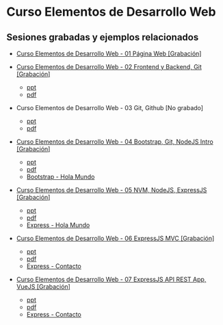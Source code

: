 # Curso Elementos de Desarrollo Web

## Sesiones grabadas y ejemplos relacionados

- [Curso Elementos de Desarrollo Web - 01 Página Web [Grabación]](https://youtu.be/ncBT6u6dxAQ)  

- [Curso Elementos de Desarrollo Web - 02 Frontend y Backend, Git [Grabación]](https://youtu.be/bV9Rdkax6JEQ)
  - [ppt](https://github.com/akobashikawa/curso-elementos-desarrollo-web/blob/master/ppt/Curso%20Elementos%20de%20Desarrollo%20Web%20-%201.pptx)
  - [pdf](https://github.com/akobashikawa/curso-elementos-desarrollo-web/blob/master/ppt/Curso%20Elementos%20de%20Desarrollo%20Web%20-%201.pdf)

- Curso Elementos de Desarrollo Web - 03 Git, Github [No grabado]
  - [ppt](https://github.com/akobashikawa/curso-elementos-desarrollo-web/blob/master/ppt/Curso%20Elementos%20de%20Desarrollo%20Web%20-%202.pptx)
  - [pdf](https://github.com/akobashikawa/curso-elementos-desarrollo-web/blob/master/ppt/Curso%20Elementos%20de%20Desarrollo%20Web%20-%202.pdf)

- [Curso Elementos de Desarrollo Web - 04 Bootstrap, Git, NodeJS Intro [Grabación]](https://youtu.be/RGSqsLt_Gac)
  - [ppt](https://github.com/akobashikawa/curso-elementos-desarrollo-web/blob/master/ppt/Curso%20Elementos%20de%20Desarrollo%20Web%20-%203.pptx)
  - [pdf](https://github.com/akobashikawa/curso-elementos-desarrollo-web/blob/master/ppt/Curso%20Elementos%20de%20Desarrollo%20Web%20-%203.pdf)
  - [Bootstrap - Hola Mundo](https://github.com/akobashikawa/hola-mundo)

- [Curso Elementos de Desarrollo Web - 05 NVM, NodeJS, ExpressJS [Grabación]](https://youtu.be/wuA-8To2BCQ)
  - [ppt](https://github.com/akobashikawa/curso-elementos-desarrollo-web/blob/master/ppt/Curso%20Elementos%20de%20Desarrollo%20Web%20-%204.pptx)
  - [pdf](https://github.com/akobashikawa/curso-elementos-desarrollo-web/blob/master/ppt/Curso%20Elementos%20de%20Desarrollo%20Web%20-%204.pdf)
  - [Express - Hola Mundo](https://github.com/akobashikawa/express-hola-mundo)

- [Curso Elementos de Desarrollo Web - 06 ExpressJS MVC [Grabación]](https://youtu.be/mwBk7PP40HE)
  - [ppt](https://github.com/akobashikawa/curso-elementos-desarrollo-web/blob/master/ppt/Curso%20Elementos%20de%20Desarrollo%20Web%20-%205.pptx)
  - [pdf](https://github.com/akobashikawa/curso-elementos-desarrollo-web/blob/master/ppt/Curso%20Elementos%20de%20Desarrollo%20Web%20-%205.pdf)
  - [Express - Contacto](https://github.com/akobashikawa/express-contacto)

- [Curso Elementos de Desarrollo Web - 07 ExpressJS API REST App, VueJS [Grabación]](https://youtu.be/NhZUtPdGFEI)
  - [ppt](https://github.com/akobashikawa/curso-elementos-desarrollo-web/blob/master/ppt/Curso%20Elementos%20de%20Desarrollo%20Web%20-%206.pptx)
  - [pdf](https://github.com/akobashikawa/curso-elementos-desarrollo-web/blob/master/ppt/Curso%20Elementos%20de%20Desarrollo%20Web%20-%206.pdf)
  - [Express - Contacto](https://github.com/akobashikawa/express-contacto)
